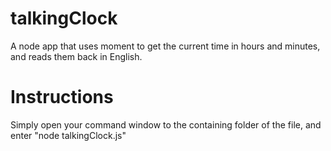 # talkingClock
A node app that uses moment to get the current time in hours and minutes, and reads them back in English.


# Instructions

Simply open your command window to the containing folder of the file, and enter "node talkingClock.js"
